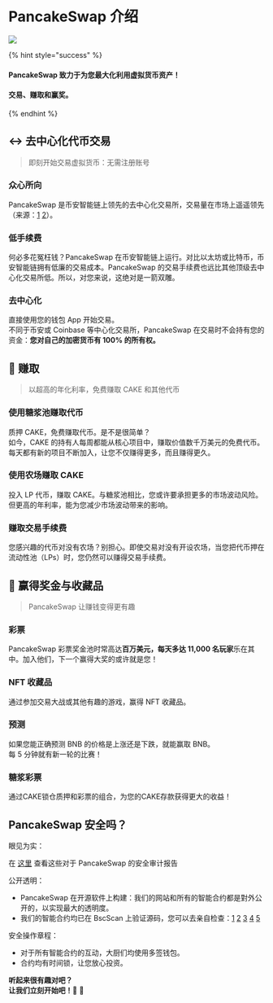 # PancakeSwap 介绍



![](<.gitbook/assets/masthead-twitter-3- (1).png>)

{% hint style="success" %}
#### PancakeSwap 致力于为您最大化利用虚拟货币资产！

#### 交易、赚取和赢奖。
{% endhint %}

## ↔️ 去中心化代币交易

> 即刻开始交易虚拟货币：无需注册账号

### 众心所向

PancakeSwap 是币安智能链上领先的去中心化交易所，交易量在市场上遥遥领先（来源：[1](https://www.coingecko.com/en/exchanges/decentralized) [2](https://coinmarketcap.com/rankings/exchanges/dex/)）。

### 低手续费

何必多花冤枉钱？PancakeSwap 在币安智能链上运行。对比以太坊或比特币，币安智能链拥有低廉的交易成本。PancakeSwap 的交易手续费也远比其他顶级去中心化交易所低。所以，对您来说，这绝对是一箭双雕。

### 去中心化

直接使用您的钱包 App 开始交易。\
不同于币安或 Coinbase 等中心化交易所，PancakeSwap 在交易时不会持有您的资金：**您对自己的加密货币有 100% 的所有权。**

## 💸 赚取

> 以超高的年化利率，免费赚取 CAKE 和其他代币

### 使用糖浆池赚取代币

质押 CAKE，免费赚取代币。是不是很简单？\
如今，CAKE 的持有人每周都能从核心项目中，赚取价值数千万美元的免费代币。每天都有新的项目不断加入，让您不仅赚得更多，而且赚得更久。

### 使用农场赚取 CAKE

投入 LP 代币，赚取 CAKE。与糖浆池相比，您或许要承担更多的市场波动风险。但更高的年利率，能为您减少市场波动带来的影响。

### 赚取交易手续费

您感兴趣的代币对没有农场？别担心。即使交易对没有开设农场，当您把代币押在流动性池（LPs）时，您仍然可以赚得交易手续费。

## 🎲 赢得奖金与收藏品

> PancakeSwap 让赚钱变得更有趣

### 彩票

PancakeSwap 彩票奖金池时常高达**百万美元，**每天**多达 11,000 名玩家**乐在其中。加入他们，下一个赢得大奖的或许就是您！

### NFT 收藏品&#x20;

通过参加交易大战或其他有趣的游戏，赢得 NFT 收藏品。

### 预测

如果您能正确预测 BNB 的价格是上涨还是下跌，就能赢取 BNB。\
每 5 分钟就有新一轮的比赛！

### 糖浆彩票

通过CAKE锁仓质押和彩票的组合，为您的CAKE存款获得更大的收益！

## PancakeSwap 安全吗？

眼见为实：

在 [这里](shen-ji-bao-gao.md) 查看这些对于 PancakeSwap 的安全审计报告

公开透明：

* PancakeSwap 在开源软件上构建：我们的网站和所有的智能合约都是對外公开的，以实现最大的透明度。
* 我们的智能合约均已在 BscScan 上验证源码，您可以去亲自检查：[1](https://bscscan.com/address/0x10ED43C718714eb63d5aA57B78B54704E256024E) [2](https://bscscan.com/address/0x73feaa1ee314f8c655e354234017be2193c9e24e#code) [3](https://bscscan.com/address/0xbcfccbde45ce874adcb698cc183debcf17952812) [4](https://bscscan.com/address/0x1b96b92314c44b159149f7e0303511fb2fc4774f#code) [5](https://bscscan.com/address/0x92E8CeB7eAeD69fB6E4d9dA43F605D2610214E68)&#x20;

安全操作章程：

* 对于所有智能合约的互动，大厨们均使用多签钱包。
* 合约均有时间锁，让您放心投资。

**听起来很有趣对吧？**\
**让我们立刻开始吧！**🐰 🥞
